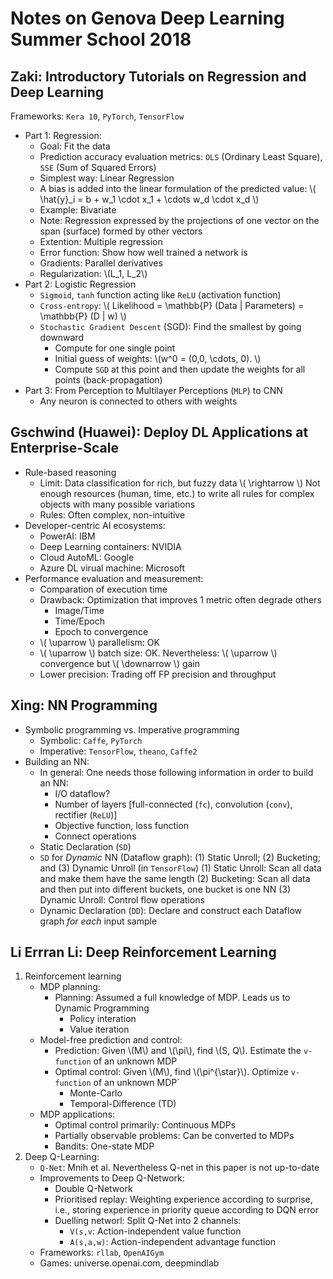 # Notes on Genova Deep Learning Summer School 2018


## Zaki: Introductory Tutorials on Regression and Deep Learning

Frameworks: `Kera 10`, `PyTorch`, `TensorFlow`
* Part 1: Regression: 
	* Goal: Fit the data
	* Prediction accuracy evaluation metrics: `OLS` (Ordinary Least Square), `SSE` (Sum of Squared Errors) 
	* Simplest way: Linear Regression
	* A bias is added into the linear formulation of the predicted value: \\( \hat{y}_i = b + w_1 \cdot x_1 + \cdots w_d \cdot x_d \\)		
	* Example: Bivariate
	* Note: Regression expressed by the projections of one vector on the span (surface) formed by other vectors
	* Extention: Multiple regression
	* Error function: Show how well trained a network is
	* Gradients: Parallel derivatives 
	* Regularization: \\(L_1, L_2\\)
* Part 2: Logistic Regression
	* `Sigmoid`, `tanh` function acting like `ReLU` (activation function)
	* `Cross-entropy`: \\( Likelihood = \mathbb{P} (Data \| Parameters) = \mathbb{P} (D \| w) \\) 
	* `Stochastic Gradient Descent` (SGD): Find the smallest by going downward
		* Compute for one single point
		* Initial guess of weights: \\(w^0 = (0,0, \cdots, 0). \\)
		* Compute `SGD` at this point and then update the weights for all points (back-propagation)
* Part 3: From Perception to Multilayer Perceptions (`MLP`) to CNN
	* Any neuron is connected to others with weights

## Gschwind (Huawei): Deploy DL Applications at Enterprise-Scale
* Rule-based reasoning
	* Limit: Data classification for rich, but fuzzy data \\( \rightarrow \\) Not enough resources (human, time, etc.)
	to write all rules for complex objects with many possible variations 
	* Rules: Often complex, non-intuitive
* Developer-centric AI ecosystems:
	* PowerAI: IBM
	* Deep Learning containers: NVIDIA
	* Cloud AutoML: Google
	* Azure DL virual machine: Microsoft
* Performance evaluation and measurement:
	* Comparation of execution time
	* Drawback: Optimization that improves 1 metric often degrade others
		* Image/Time
		* Time/Epoch
		* Epoch to convergence
	* \\( \uparrow \\) parallelism: OK
	* \\( \uparrow \\) batch size: OK. Nevertheless: \\( \uparrow \\) convergence but \\( \downarrow \\) gain
	* Lower precision: Trading off FP precision and throughput  

## Xing: NN Programming
* Symbolic programming vs. Imperative programming
	* Symbolic: `Caffe`, `PyTorch`
	* Imperative: `TensorFlow`, `theano`, `Caffe2`
* Building an NN:
	* In general: One needs those following information in order to build an NN:
		* I/O dataflow?
		* Number of layers [full-connected (`fc`), convolution (`conv`), rectifier (`ReLU`)]
		* Objective function, loss function
		* Connect operations
	* Static Declaration (`SD`)
	* `SD` for *Dynamic* NN (Dataflow graph): (1) Static Unroll; (2) Bucketing; and (3) Dynamic Unroll (in `TensorFlow`)
		(1) Static Unroll: Scan all data and make them have the same length
		(2) Bucketing: Scan all data and then put into different buckets, one bucket is one NN
		(3) Dynamic Unroll: Control flow operations
	* Dynamic Declaration (`DD`): Declare and construct each Dataflow graph *for each* input sample

## Li Errran Li: Deep Reinforcement Learning

1. Reinforcement learning
	* MDP planning: 
		* Planning: Assumed a full knowledge of MDP. Leads us to Dynamic Programming
			* Policy interation
			* Value iteration
	* Model-free prediction and control: 
		* Prediction: Given \\(M\\) and \\(\pi\\), find \\(S, Q\\). Estimate the `v-function` of an unknown MDP
		* Optimal control: Given \\(M\\), find \\(\pi^{\star}\\). Optimize `v-function` of an unknown MDP`
			* Monte-Carlo 
			* Temporal-Difference (TD)
	* MDP applications: 
		* Optimal control primarily: Continuous MDPs
		* Partially observable problems: Can be converted to MDPs
		* Bandits: One-state MDP
2. Deep Q-Learning: 
	* `Q-Net`: Mnih et al. Nevertheless Q-net in this paper is not up-to-date
	* Improvements to Deep Q-Network:
		* Double Q-Network
		* Prioritised replay: Weighting experience according to surprise, i.e., storing experience in priority 
		queue according to DQN error
		* Duelling networl: Split Q-Net into 2 channels:
			* `V(s,v`: Action-independent value function
			* `A(s,a,w)`: Action-independent advantage function
	* Frameworks: `rllab`, `OpenAIGym`
	* Games: universe.openai.com, deepmindlab
